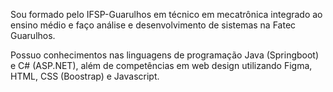 Sou formado pelo IFSP-Guarulhos em técnico em mecatrônica integrado ao ensino médio e faço análise e desenvolvimento de sistemas na Fatec Guarulhos. 

Possuo conhecimentos nas linguagens de programação Java (Springboot) e C# (ASP.NET), além de competências em web design utilizando Figma, HTML, CSS (Boostrap) e Javascript.
